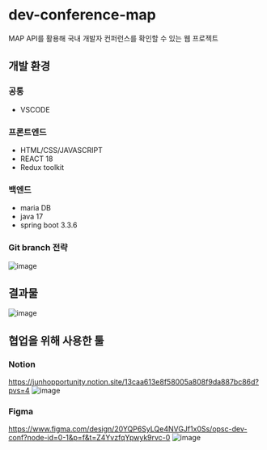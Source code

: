 # dev-conference-map
MAP API를 활용해 국내 개발자 컨퍼런스를 확인할 수 있는 웹 프로젝트

## 개발 환경
### 공통
- VSCODE
### 프론트엔드
- HTML/CSS/JAVASCRIPT
- REACT 18
- Redux toolkit
### 백엔드
- maria DB
- java 17
- spring boot 3.3.6

### Git branch 전략
![image](https://github.com/user-attachments/assets/3fc64d09-eddc-46b0-917e-d2c831131626)


## 결과물
![image](https://github.com/user-attachments/assets/35aff136-1ad7-4c44-b282-f03367f8097f)


## 협업을 위해 사용한 툴
### Notion
https://junhopportunity.notion.site/13caa613e8f58005a808f9da887bc86d?pvs=4
![image](https://github.com/user-attachments/assets/1c216409-dd3b-4501-9956-6415d3560aaf)
### Figma
https://www.figma.com/design/20YQP6SyLQe4NVGJf1x0Ss/opsc-dev-conf?node-id=0-1&p=f&t=Z4YvzfqYpwyk9rvc-0
![image](https://github.com/user-attachments/assets/cfc27cbd-efff-4fae-8b88-09e35bd75fd5)
